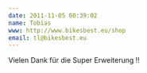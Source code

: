 ```yaml
---
date: 2011-11-05 00:39:02
name: Tobias
www: http://www.bikesbest.eu/shop
email: tl@bikesbest.eu
---
```


Vielen Dank für die Super Erweiterung !!